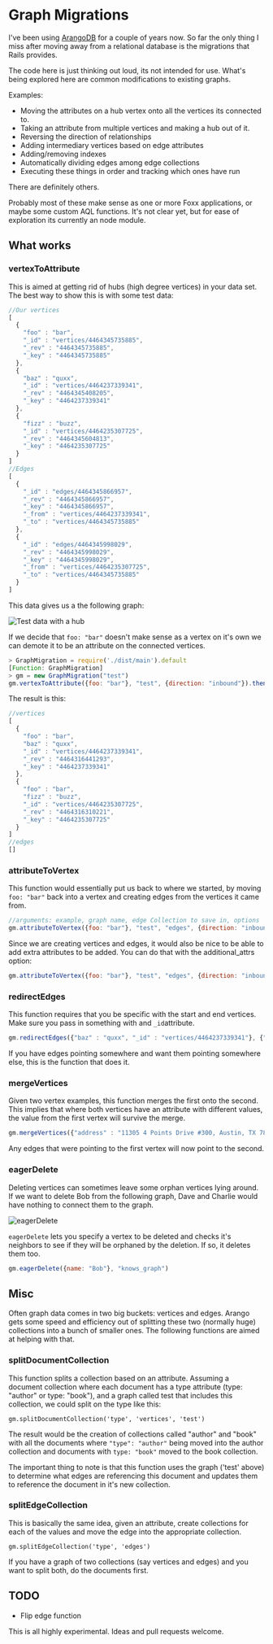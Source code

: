 # Graph Migrations

I've been using [ArangoDB](https://www.arangodb.com) for a couple of
years now. So far the only thing I miss after moving away from a
relational database is the migrations that Rails provides.

The code here is just thinking out loud, its not intended for use.
What's being explored here are common modifications to existing graphs.

Examples:
* Moving the attributes on a hub vertex onto all the vertices its connected to.
* Taking an attribute from multiple vertices and making a hub out of it.
* Reversing the direction of relationships
* Adding intermediary vertices based on edge attributes
* Adding/removing indexes
* Automatically dividing edges among edge collections
* Executing these things in order and tracking which ones have run

There are definitely others.

Probably most of these make sense as one or more Foxx applications, or
maybe some custom AQL functions. It's not clear yet, but for ease of
exploration its currently an node module.

## What works

### vertexToAttribute

This is aimed at getting rid of hubs (high degree vertices) in your data set.
The best way to show this is with some test data:

```javascript
//Our vertices
[
  {
    "foo" : "bar",
    "_id" : "vertices/4464345735885",
    "_rev" : "4464345735885",
    "_key" : "4464345735885"
  },
  {
    "baz" : "quxx",
    "_id" : "vertices/4464237339341",
    "_rev" : "4464345408205",
    "_key" : "4464237339341"
  },
  {
    "fizz" : "buzz",
    "_id" : "vertices/4464235307725",
    "_rev" : "4464345604813",
    "_key" : "4464235307725"
  }
]
//Edges
[
  {
    "_id" : "edges/4464345866957",
    "_rev" : "4464345866957",
    "_key" : "4464345866957",
    "_from" : "vertices/4464237339341",
    "_to" : "vertices/4464345735885"
  },
  {
    "_id" : "edges/4464345998029",
    "_rev" : "4464345998029",
    "_key" : "4464345998029",
    "_from" : "vertices/4464235307725",
    "_to" : "vertices/4464345735885"
  }
]
```
This data gives us a the following graph:

![Test data with a hub](https://mikewilliamson.files.wordpress.com/2016/04/hub_example.png)

If we decide that `foo: "bar"` doesn't make sense as a vertex on it's own we can demote it to be an attribute on the connected vertices.

```javascript
> GraphMigration = require('./dist/main').default
[Function: GraphMigration]
> gm = new GraphMigration("test")
gm.vertexToAttribute({foo: "bar"}, "test", {direction: "inbound"}).then(function(){ console.log("done") })
```

The result is this:

```javascript
//vertices
[
  {
    "foo" : "bar",
    "baz" : "quxx",
    "_id" : "vertices/4464237339341",
    "_rev" : "4464316441293",
    "_key" : "4464237339341"
  },
  {
    "foo" : "bar",
    "fizz" : "buzz",
    "_id" : "vertices/4464235307725",
    "_rev" : "4464316310221",
    "_key" : "4464235307725"
  }
]
//edges
[]
```

### attributeToVertex

This function would essentially put us back to where we started, by moving
`foo: "bar"` back into a vertex and creating edges from the vertices it came
from.

```javascript
//arguments: example, graph name, edge Collection to save in, options
gm.attributeToVertex({foo: "bar"}, "test", "edges", {direction: "inbound"}).then(function(){ console.log("done") })
```

Since we are creating vertices and edges, it would also be nice to
be able to add extra attributes to be added. You can do that with the
additional_attrs option:

```javascript
gm.attributeToVertex({foo: "bar"}, "test", "edges", {direction: "inbound", additional_attrs: {vertex: {asdf: "qwerty"}, edge: {type: "useless"}}}).then(function(){ console.log("done") })
```

### redirectEdges

This function requires that you be specific with the start and end vertices. Make sure you pass in something with and `_id`attribute.

```javascript
gm.redirectEdges({"baz" : "quxx", "_id" : "vertices/4464237339341"}, {"fizz": "buzz", "_id" : "vertices/4464235307725"}, "test", {direction: "inbound"})
```
If you have edges pointing somewhere and want them pointing somewhere
else, this is the function that does it.

### mergeVertices

Given two vertex examples, this function merges the first onto the second. This implies that where both vertices have an attribute with different values, the value from the first vertex will survive the merge.

```javascript
gm.mergeVertices({"address" : "11305 4 Points Drive #300, Austin, TX 78726, USA"}, {"address" : "11305 4 Points Dr, Austin, TX 78726, USA"}, "test").then(function(){ console.log("done") })
```

Any edges that were pointing to the first vertex will now point to the
second.

### eagerDelete

Deleting vertices can sometimes leave some orphan vertices lying around.
If we want to delete Bob from the following graph, Dave and Charlie
would have nothing to connect them to the graph.

![eagerDelete](https://mikewilliamson.files.wordpress.com/2016/04/screenshot-from-2016-04-06-10-55-54.png)

`eagerDelete` lets you specify a vertex to be deleted and checks it's neighbors to see if they
will be orphaned by the deletion. If so, it deletes them too.

```javascript
gm.eagerDelete({name: "Bob"}, "knows_graph")
```

## Misc

Often graph data comes in two big buckets: vertices and edges. Arango
gets some speed and efficiency out of splitting these two (normally
huge) collections into a bunch of smaller ones. The following functions
are aimed at helping with that.

### splitDocumentCollection

This function splits a collection based on an attribute. Assuming a
document collection where each document has a type attribute (type:
"author" or type: "book"), and a graph called test that includes this
collection, we could split on the type like this:

```
gm.splitDocumentCollection('type', 'vertices', 'test')
```
The result would be the creation of collections called "author" and
"book" with all the documents where `"type": "author"` being moved into
the author collection and documents with `type: "book"` moved to the
book collection.

The important thing to note is that this function uses the graph ('test'
above) to determine what edges are referencing this document and updates
them to reference the document in it's new collection.

### splitEdgeCollection

This is basically the same idea, given an attribute, create collections
for each of the values and move the edge into the appropriate
collection.

```
gm.splitEdgeCollection('type', 'edges')
```

If you have a graph of two collections (say vertices and edges) and you
want to split both, do the documents first.

## TODO

* Flip edge function

This is all highly experimental.
Ideas and pull requests welcome.
